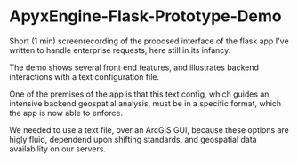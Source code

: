 # ApyxEngine-Flask-Prototype-Demo

Short (1 min) screenrecording of the proposed interface of the flask app I've written to handle enterprise requests, here still in its infancy.

The demo shows several front end features, and illustrates backend interactions with a text configuration file.

One of the premises of the app is that this text config, which guides an intensive backend geospatial analysis, must be in a specific format, which the app is now able to enforce.

We needed to use a text file, over an ArcGIS GUI, because these options are higly fluid, dependend upon shifting standards, and geospatial data availability on our servers.
